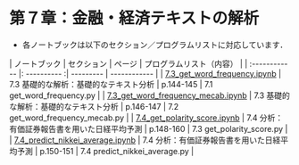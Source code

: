# 第７章：金融・経済テキストの解析

*   各ノートブックは以下のセクション／プログラムリストに対応しています．

| ノートブック    | セクション             | ページ  | プログラムリスト（内容）           |
| :------------ |: ---------- :| --------- | ------------ |
| [7.3_get_word_frequency.ipynb](./7.3_get_word_frequency.ipynb) | 7.3 基礎的な解析：基礎的なテキスト分析 | p.144-145 | 7.1 get_word_frequency.py |
| [7.3_get_word_frequency_mecab.ipynb](./7.3_get_word_frequency_mecab.ipynb) | 7.3 基礎的な解析：基礎的なテキスト分析 | p.146-147 | 7.2 get_word_frequency_mecab.py |
| [7.4_get_polarity_score.ipynb](./7.4_get_polarity_score.ipynb) | 7.4 分析：有価証券報告書を用いた日経平均予測 | p.148-160 | 7.3 get_polarity_score.py |
| [7.4_predict_nikkei_average.ipynb](7.4_predict_nikkei_average.ipynb) | 7.4 分析：有価証券報告書を用いた日経平均予測 | p.150-151 | 7.4 predict_nikkei_average.py |

